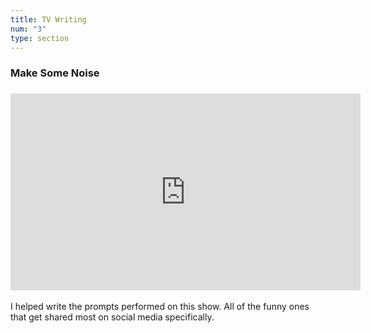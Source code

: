 ```yaml
---
title: TV Writing
num: "3"
type: section
---
```

### Make Some Noise

### <iframe width="560" height="315" src="https://www.youtube.com/embed/To3HYuNJ-9k" title="YouTube video player" frameborder="0" allow="accelerometer; autoplay; clipboard-write; encrypted-media; gyroscope; picture-in-picture" allowfullscreen></iframe>

I helped write the prompts performed on this show. All of the funny ones that get shared most on social media specifically.